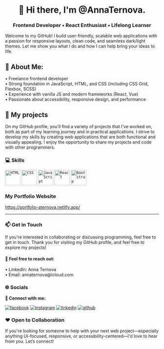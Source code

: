 <h1 align="center">
👋 Hi there, I'm @AnnaTernova.<br> 
</h1>
 
 <h3 align="center">
 Frontend Developer • React Enthusiast • Lifelong Learner
</h3> 

Welcome to my GitHub! I build user-friendly, scalable web applications with a passion for responsive layouts, clean code, and seamless dark/light themes. Let me show you what I do and how I can help bring your ideas to life.

<h2>💫 About Me:</h2> 
• Freelance frontend developer <br>
• Strong foundation in JavaScript, HTML, and CSS (including CSS Grid, Flexbox, SCSS)<br>
• Experience with vanilla JS and modern frameworks (React, Vue)<br>
• Passionate about accessibility, responsive design, and performance<br>

<h2>💼 My projects </h2>
On my GitHub profile, you'll find a variety of projects that I've worked on, both as part of my learning journey and in practical applications. I strive to develop my skills by creating web applications that are both functional and visually appealing. I enjoy the opportunity to share my projects and code with other programmers.

<h3>💻 Skills</h3> 
<div>
<code><img width="50" src="https://user-images.githubusercontent.com/25181517/192158954-f88b5814-d510-4564-b285-dff7d6400dad.png" alt="HTML" title="HTML"/></code>
<code><img width="50" src="https://user-images.githubusercontent.com/25181517/183898674-75a4a1b1-f960-4ea9-abcb-637170a00a75.png" alt="CSS" title="CSS"/></code>
<code><img width="50" src="https://user-images.githubusercontent.com/25181517/117447155-6a868a00-af3d-11eb-9cfe-245df15c9f3f.png" alt="JavaScript" title="JavaScript"/></code>
<code><img width="50" src="https://user-images.githubusercontent.com/25181517/183897015-94a058a6-b86e-4e42-a37f-bf92061753e5.png" alt="React" title="React"/></code>
<code><img width="50" src="https://user-images.githubusercontent.com/25181517/183898054-b3d693d4-dafb-4808-a509-bab54cf5de34.png" alt="Bootstrap" title="Bootstrap"/></code>

### My Portfolio Website
https://portfolio-aternova.netlify.app/
 <hr>
<h3>📫 Get in Touch</h3>
If you're interested in collaborating or discussing programming, feel free to get in touch. 
Thank you for visiting my GitHub profile, and feel free to explore my projects!<br>
  <h4>💌 Feel free to reach out: </h4>
• LinkedIn: Anna Ternova <br>
• Email: annaternova@icloud.com <br>
	
</div> 
<h3>🌐 Socials</h3>

 <b>🤝 Connect with me:</b><br>
 
[![facebook](https://github.com/shikhar1020jais1/Git-Social/blob/master/Icons/Facebook.png (Facebook))][1]
[![instagram](https://github.com/shikhar1020jais1/Git-Social/blob/master/Icons/Instagram.png (Instagram))][2] 
[![linkedin](https://github.com/shikhar1020jais1/Git-Social/blob/master/Icons/LinkedIn.png (LinkedIn))][3]
[![github](https://github.com/shikhar1020jais1/Git-Social/blob/master/Icons/Github.png (Github))][4]


<!-- To Link your profile to the media buttons -->

[1]: https://www.facebook.com/anna.ternova12
[2]: https://instagram.com/annternova
[3]: https://www.linkedin.com/in/anna-ternova-6b0342273
[4]: https://github.com/AnnaTernova

<h3>❤️ Open to Collaboration</h3>

If you're looking for someone to help with your next web project—especially anything UI-focused, responsive, or accessibility-centered—I'd love to hear from you. Let’s connect!
